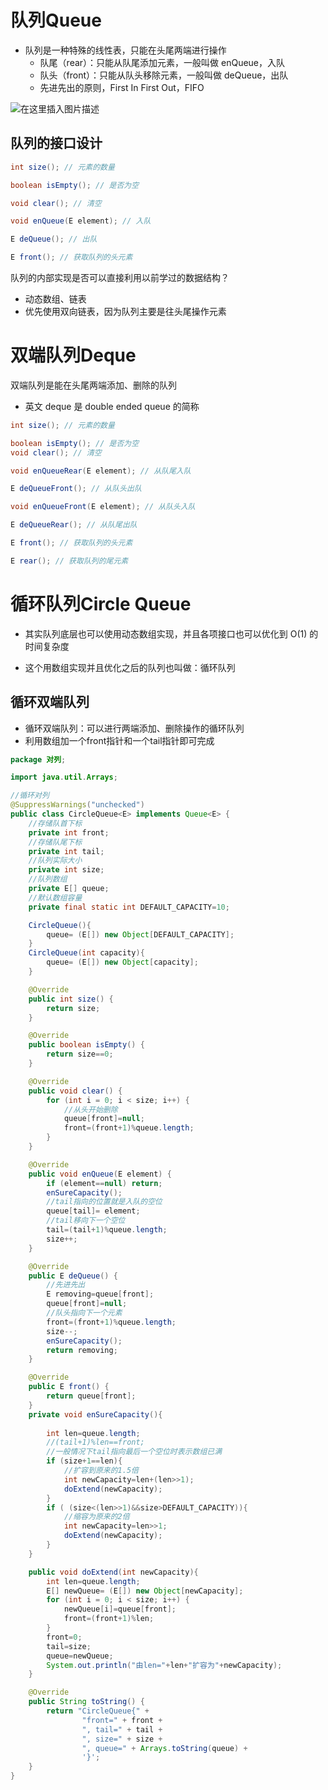 # 队列Queue

- 队列是一种特殊的线性表，只能在头尾两端进行操作 
  - 队尾（rear）：只能从队尾添加元素，一般叫做 enQueue，入队 
  - 队头（front）：只能从队头移除元素，一般叫做 deQueue，出队 
  - 先进先出的原则，First In First Out，FIFO

![在这里插入图片描述](https://img-blog.csdnimg.cn/20200208163058396.png)

## 队列的接口设计

```java
int size(); // 元素的数量 

boolean isEmpty(); // 是否为空 

void clear(); // 清空 

void enQueue(E element); // 入队

E deQueue(); // 出队 

E front(); // 获取队列的头元素
```

队列的内部实现是否可以直接利用以前学过的数据结构？ 

- 动态数组、链表 
- 优先使用双向链表，因为队列主要是往头尾操作元素



# 双端队列Deque

双端队列是能在头尾两端添加、删除的队列 

- 英文 deque 是 double ended queue 的简称

```java
int size(); // 元素的数量 

boolean isEmpty(); // 是否为空 
void clear(); // 清空 

void enQueueRear(E element); // 从队尾入队 

E deQueueFront(); // 从队头出队 

void enQueueFront(E element); // 从队头入队 

E deQueueRear(); // 从队尾出队 

E front(); // 获取队列的头元素 

E rear(); // 获取队列的尾元素
```

# 循环队列Circle Queue

- 其实队列底层也可以使用动态数组实现，并且各项接口也可以优化到 O(1) 的时间复杂度 

- 这个用数组实现并且优化之后的队列也叫做：循环队列

## 循环双端队列

- 循环双端队列：可以进行两端添加、删除操作的循环队列
- 利用数组加一个front指针和一个tail指针即可完成

```java
package 对列;

import java.util.Arrays;

//循环对列
@SuppressWarnings("unchecked")
public class CircleQueue<E> implements Queue<E> {
    //存储队首下标
    private int front;
    //存储队尾下标
    private int tail;
    //队列实际大小
    private int size;
    //队列数组
    private E[] queue;
    //默认数组容量
    private final static int DEFAULT_CAPACITY=10;

    CircleQueue(){
        queue= (E[]) new Object[DEFAULT_CAPACITY];
    }
    CircleQueue(int capacity){
        queue= (E[]) new Object[capacity];
    }

    @Override
    public int size() {
        return size;
    }

    @Override
    public boolean isEmpty() {
        return size==0;
    }

    @Override
    public void clear() {
        for (int i = 0; i < size; i++) {
            //从头开始删除
            queue[front]=null;
            front=(front+1)%queue.length;
        }
    }

    @Override
    public void enQueue(E element) {
        if (element==null) return;
        enSureCapacity();
        //tail指向的位置就是入队的空位
        queue[tail]= element;
        //tail移向下一个空位
        tail=(tail+1)%queue.length;
        size++;
    }

    @Override
    public E deQueue() {
        //先进先出
        E removing=queue[front];
        queue[front]=null;
        //队头指向下一个元素
        front=(front+1)%queue.length;
        size--;
        enSureCapacity();
        return removing;
    }

    @Override
    public E front() {
        return queue[front];
    }
    private void enSureCapacity(){
        
        int len=queue.length;
        //(tail+1)%len==front;
        //一般情况下tail指向最后一个空位时表示数组已满
        if (size+1==len){
            //扩容到原来的1.5倍
            int newCapacity=len+(len>>1);
            doExtend(newCapacity);
        }
        if ( (size<(len>>1)&&size>DEFAULT_CAPACITY)){
            //缩容为原来的2倍
            int newCapacity=len>>1;
            doExtend(newCapacity);
        }
    }

    public void doExtend(int newCapacity){
        int len=queue.length;
        E[] newQueue= (E[]) new Object[newCapacity];
        for (int i = 0; i < size; i++) {
            newQueue[i]=queue[front];
            front=(front+1)%len;
        }
        front=0;
        tail=size;
        queue=newQueue;
        System.out.println("由len="+len+"扩容为"+newCapacity);
    }

    @Override
    public String toString() {
        return "CircleQueue{" +
                "front=" + front +
                ", tail=" + tail +
                ", size=" + size +
                ", queue=" + Arrays.toString(queue) +
                '}';
    }
}
```

